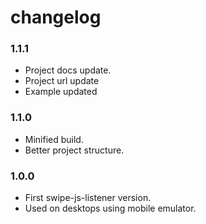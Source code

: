 # changelog

### 1.1.1
- Project docs update.
- Project url update
- Example updated

### 1.1.0
 - Minified build.
 - Better project structure.

### 1.0.0
- First swipe-js-listener version.
- Used on desktops using mobile emulator.
